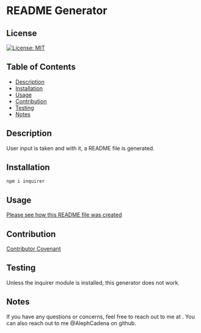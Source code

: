 # README Generator

## License
[![License: MIT](https://img.shields.io/badge/License-MIT-yellow.svg)](https://opensource.org/licenses/MIT)

## Table of Contents
* [Description](#Description)
* [Installation](#Installation)
* [Usage](#Usage)
* [Contribution](#Contribution)
* [Testing](#Testing)
* [Notes](#Notes)

## Description
User input is taken and with it, a README file is generated.

## Installation
``` 
npm i inquirer
```
## Usage 
[Please see how this README file was created](https://watch.screencastify.com/v/D1kxYcBsp0PPe5ZTGZAp)

## Contribution
[Contributor Covenant](https://www.contributor-covenant.org/)

## Testing
Unless the inquirer module is installed, this generator does not work.

## Notes
If you have any questions or concerns, feel free to reach out to me at . You can also reach out to me @AlephCadena on github.


